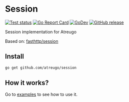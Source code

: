 # Session

[![Test status](https://github.com/atreugo/session/actions/workflows/test.yml/badge.svg?branch=master)](https://github.com/atreugo/session/actions)
[![Go Report Card](https://goreportcard.com/badge/github.com/atreugo/session)](https://goreportcard.com/report/github.com/atreugo/session)
[![GoDev](https://img.shields.io/badge/go.dev-reference-007d9c?logo=go&logoColor=white)](https://pkg.go.dev/github.com/atreugo/session)
[![GitHub release](https://img.shields.io/github/release/atreugo/session.svg)](https://github.com/atreugo/session/releases)

Session implementation for Atreugo

Based on: [fasthttp/session](https://github.com/fasthttp/session)

## Install

```bash
go get github.com/atreugo/session
```

## How it works?

Go to [examples](https://github.com/atreugo/examples/tree/master/session) to see how to use it.
